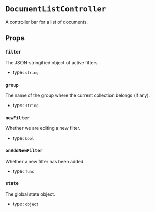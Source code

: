 `DocumentListController`
========================

A controller bar for a list of documents.

Props
-----

### `filter`

The JSON-stringified object of active filters.

- type: `string`


### `group`

The name of the group where the current collection belongs (if any).

- type: `string`


### `newFilter`

Whether we are editing a new filter.

- type: `bool`


### `onAddNewFilter`

Whether a new filter has been added.

- type: `func`


### `state`

The global state object.

- type: `object`

